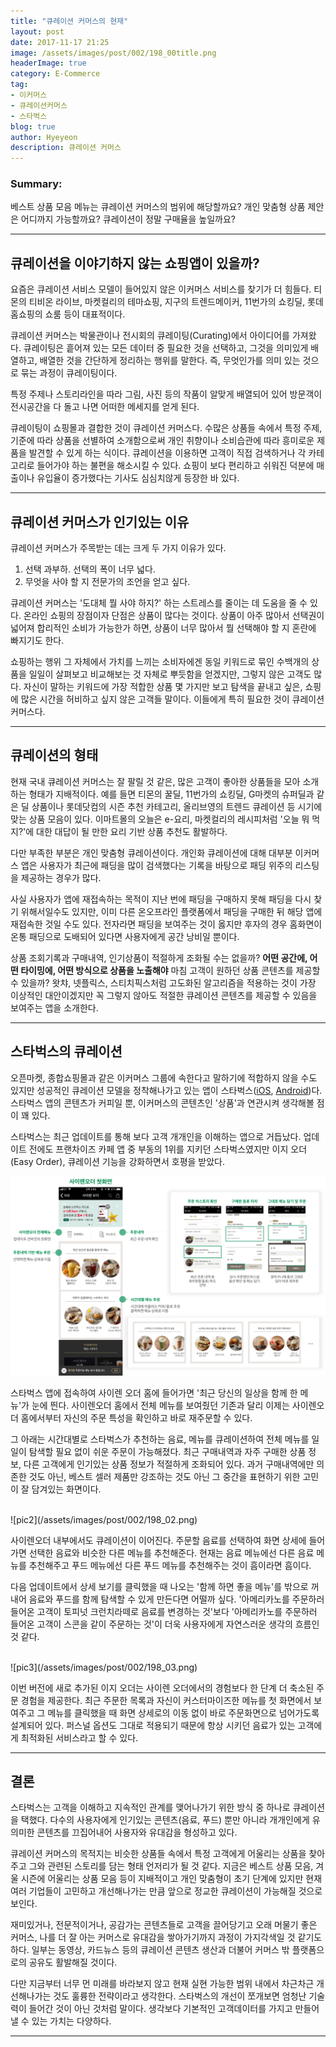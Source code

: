 ```yaml
---
title: "큐레이션 커머스의 현재"
layout: post
date: 2017-11-17 21:25
image: /assets/images/post/002/198_00title.png
headerImage: true
category: E-Commerce
tag:
- 이커머스
- 큐레이션커머스
- 스타벅스
blog: true
author: Hyeyeon
description: 큐레이션 커머스
---
```


### Summary:

베스트 상품 모음 메뉴는 큐레이션 커머스의 범위에 해당할까요? 개인 맞춤형 상품 제안은 어디까지 가능할까요? 큐레이션이 정말 구매율을 높일까요?

---

## 큐레이션을 이야기하지 않는 쇼핑앱이 있을까?

요즘은 큐레이션 서비스 모델이 들어있지 않은 이커머스 서비스를 찾기가 더 힘들다. 티몬의 티비온 라이브, 마켓컬리의 테마쇼핑, 지구의 트렌드메이커, 11번가의 쇼킹딜, 롯데홈쇼핑의 쇼룸 등이 대표적이다.

큐레이션 커머스는 박물관이나 전시회의 큐레이팅(Curating)에서 아이디어를 가져왔다. 큐레이팅은 흩어져 있는 모든 데이터 중 필요한 것을 선택하고, 그것을 의미있게 배열하고, 배열한 것을 간단하게 정리하는 행위를 말한다. 즉, 무엇인가를 의미 있는 것으로 묶는 과정이 큐레이팅이다.

특정 주제나 스토리라인을 따라 그림, 사진 등의 작품이 알맞게 배열되어 있어 방문객이 전시공간을 다 돌고 나면 어떠한 메세지를 얻게 된다.

큐레이팅이 쇼핑몰과 결합한 것이 큐레이션 커머스다. 수많은 상품들 속에서 특정 주제, 기준에 따라 상품을 선별하여 소개함으로써 개인 취향이나 소비습관에 따라 흥미로운 제품을 발견할 수 있게 하는 식이다. 큐레이션을 이용하면 고객이 직접 검색하거나 각 카테고리로 들어가야 하는 불편을 해소시킬 수 있다. 쇼핑이 보다 편리하고 쉬워진 덕분에 매출이나 유입율이 증가했다는 기사도 심심치않게 등장한 바 있다.

---

## 큐레이션 커머스가 인기있는 이유

큐레이션 커머스가 주목받는 데는 크게 두 가지 이유가 있다.

1. 선택 과부하. 선택의 폭이 너무 넓다.
2. 무엇을 사야 할 지 전문가의 조언을 얻고 싶다.

큐레이션 커머스는 '도대체 뭘 사야 하지?' 하는 스트레스를 줄이는 데 도움을 줄 수 있다. 온라인 쇼핑의 장점이자 단점은 상품이 많다는 것이다. 상품이 아주 많아서 선택권이 넓어져 합리적인 소비가 가능한가 하면, 상품이 너무 많아서 뭘 선택해야 할 지 혼란에 빠지기도 한다.

쇼핑하는 행위 그 자체에서 가치를 느끼는 소비자에겐 동일 키워드로 묶인 수백개의 상품을 일일이 살펴보고 비교해보는 것 자체로 뿌듯함을 얻겠지만, 그렇지 않은 고객도 많다. 자신이 말하는 키워드에 가장 적합한 상품 몇 가지만 보고 탐색을 끝내고 싶은, 쇼핑에 많은 시간을 허비하고 싶지 않은 고객들 말이다. 이들에게 특히 필요한 것이 큐레이션 커머스다.

---

## 큐레이션의 형태

현재 국내 큐레이션 커머스는 잘 팔릴 것 같은, 많은 고객이 좋아한 상품들을 모아 소개하는 형태가 지배적이다. 예를 들면 티몬의 꿀딜, 11번가의 쇼킹딜, G마켓의 슈퍼딜과 같은 딜 상품이나 롯데닷컴의 시즌 추천 카테고리, 올리브영의 트렌드 큐레이션 등 시기에 맞는 상품 모음이 있다. 이마트몰의 오늘은 e-요리, 마켓컬리의 레시피처럼 '오늘 뭐 먹지?'에 대한 대답이 될 만한 요리 기반 상품 추천도 활발하다.

다만 부족한 부분은 개인 맞춤형 큐레이션이다. 개인화 큐레이션에 대해 대부분 이커머스 앱은 사용자가 최근에 패딩을 많이 검색했다는 기록을 바탕으로 패딩 위주의 리스팅을 제공하는 경우가 많다.

사실 사용자가 앱에 재접속하는 목적이 지난 번에 패딩을 구매하지 못해 패딩을 다시 찾기 위해서일수도 있지만, 이미 다른 온오프라인 플랫폼에서 패딩을 구매한 뒤 해당 앱에 재접속한 것일 수도 있다. 전자라면 패딩을 보여주는 것이 옳지만 후자의 경우 홈화면이 온통 패딩으로 도배되어 있다면 사용자에게 공간 낭비일 뿐이다.

상품 조회기록과 구매내역, 인기상품이 적절하게 조화될 수는 없을까? **어떤 공간에, 어떤 타이밍에, 어떤 방식으로 상품을 노출해야** 마침 고객이 원하던 상품 콘텐츠를 제공할 수 있을까? 왓챠, 넷플릭스, 스티치픽스처럼 고도화된 알고리즘을 적용하는 것이 가장 이상적인 대안이겠지만 꼭 그렇지 않아도 적절한 큐레이션 콘텐츠를 제공할 수 있음을 보여주는 앱을 소개한다.

---

## 스타벅스의 큐레이션

오픈마켓, 종합쇼핑몰과 같은 이커머스 그룹에 속한다고 말하기에 적합하지 않을 수도 있지만 성공적인 큐레이션 모델을 정착해나가고 있는 앱이 스타벅스([iOS](https://itunes.apple.com/kr/app/%EC%8A%A4%ED%83%80%EB%B2%85%EC%8A%A4/id466682252?mt=8), [Android](https://play.google.com/store/apps/details?id=com.starbucks.co&hl=ko))다. 스타벅스 앱의 콘텐츠가 커피일 뿐, 이커머스의 콘텐츠인 '상품'과 연관시켜 생각해볼 점이 꽤 있다.

스타벅스는 최근 업데이트를 통해 보다 고객 개개인을 이해하는 앱으로 거듭났다. 업데이트 전에도 프랜차이즈 카페 앱 중 부동의 1위를 지키던 스타벅스였지만 이지 오더(Easy Order), 큐레이션 기능을 강화하면서 호평을 받았다.

![pic1](/assets/images/post/002/198_01.png)

스타벅스 앱에 접속하여 사이렌 오더 홈에 들어가면 '최근 당신의 일상을 함께 한 메뉴'가 눈에 띈다. 사이렌오더 홈에서 전체 메뉴를 보여줬던 기존과 달리 이제는 사이렌오더 홈에서부터 자신의 주문 특성을 확인하고 바로 재주문할 수 있다.

그 아래는 시간대별로 스타벅스가 추천하는 음료, 메뉴를 큐레이션하여 전체 메뉴를 일일이 탐색할 필요 없이 쉬운 주문이 가능해졌다. 최근 구매내역과 자주 구매한 상품 정보, 다른 고객에게 인기있는 상품 정보가 적절하게 조화되어 있다. 과거 구매내역에만 의존한 것도 아닌, 베스트 셀러 제품만 강조하는 것도 아닌 그 중간을 표현하기 위한 고민이 잘 담겨있는 화면이다.

<br>
![pic2](/assets/images/post/002/198_02.png)

사이렌오더 내부에서도 큐레이션이 이어진다. 주문할 음료를 선택하여 화면 상세에 들어가면 선택한 음료와 비슷한 다른 메뉴를 추천해준다. 현재는 음료 메뉴에선 다른 음료 메뉴를 추천해주고 푸드 메뉴에선 다른 푸드 메뉴를 추천해주는 것이 흠이라면 흠이다.

다음 업데이트에서 상세 보기를 클릭했을 때 나오는 '함께 하면 좋을 메뉴'를 밖으로 꺼내어 음료와 푸드를 함께 탐색할 수 있게 만든다면 어떨까 싶다. '아메리카노를 주문하러 들어온 고객이 토피넛 크런치라떼로 음료를 변경하는 것'보다 '아메리카노를 주문하러 들어온 고객이 스콘을 같이 주문하는 것'이 더욱 사용자에게 자연스러운 생각의 흐름인 것 같다.

<br>
![pic3](/assets/images/post/002/198_03.png)
<br>

이번 버전에 새로 추가된 이지 오더는 사이렌 오더에서의 경험보다 한 단계 더 축소된 주문 경험을 제공한다. 최근 주문한 목록과 자신이 커스터마이즈한 메뉴를 첫 화면에서 보여주고 그 메뉴를 클릭했을 때 화면 상세로의 이동 없이 바로 주문화면으로 넘어가도록 설계되어 있다. 퍼스널 옵션도 그대로 적용되기 때문에 항상 시키던 음료가 있는 고객에게 최적화된 서비스라고 할 수 있다.

---

## 결론

스타벅스는 고객을 이해하고 지속적인 관계를 맺어나가기 위한 방식 중 하나로 큐레이션을 택했다. 다수의 사용자에게 인기있는 콘텐츠(음료, 푸드) 뿐만 아니라 개개인에게 유의미한 콘텐츠를 끄집어내어 사용자와 유대감을 형성하고 있다.

큐레이션 커머스의 목적지는 비슷한 상품들 속에서 특정 고객에게 어울리는 상품을 찾아주고 그와 관련된 스토리를 담는 형태 언저리가 될 것 같다. 지금은 베스트 상품 모음, 겨울 시즌에 어울리는 상품 모음 등이 지배적이고 개인 맞춤형이 초기 단계에 있지만 현재 여러 기업들이 고민하고 개선해나가는 만큼 앞으로 정교한 큐레이션이 가능해질 것으로 보인다.

재미있거나, 전문적이거나, 공감가는 콘텐츠들로 고객을 끌어당기고 오래 머물기 좋은 커머스, 나를 더 잘 아는 커머스로 유대감을 쌓아가기까지 과정이 가지각색일 것 같기도 하다. 일부는 동영상, 카드뉴스 등의 큐레이션 콘텐츠 생산과 더불어 커머스 밖 플랫폼으로의 공유도 활발해질 것이다.

다만 지금부터 너무 먼 미래를 바라보지 않고 현재 실현 가능한 범위 내에서 차근차근 개선해나가는 것도 훌륭한 전략이라고 생각한다. 스타벅스의 개선이 쪼개보면 엄청난 기술력이 들어간 것이 아닌 것처럼 말이다. 생각보다 기본적인 고객데이터를 가지고 만들어낼 수 있는 가치는 다양하다.

---
